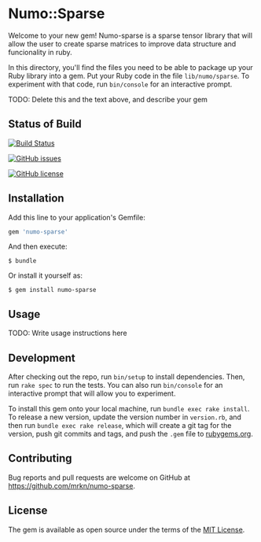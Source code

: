 # Numo::Sparse

Welcome to your new gem!
Numo-sparse is a sparse tensor library that will allow the user to create sparse matrices to improve data structure and funcionality in ruby.

In this directory, you'll find the files you need to be able to package up your Ruby library into a gem. Put your Ruby code in the file `lib/numo/sparse`. To experiment with that code, run `bin/console` for an interactive prompt.

TODO: Delete this and the text above, and describe your gem

## Status of Build

[![Build Status](https://travis-ci.org/mrkn/numo-sparse.svg?branch=master)](https://travis-ci.org/mrkn/numo-sparse)

[![GitHub issues](https://img.shields.io/github/issues/mrkn/numo-sparse.svg)](https://github.com/mrkn/numo-sparse/issues)

[![GitHub license](https://img.shields.io/github/license/mrkn/numo-sparse.svg)](https://github.com/mrkn/numo-sparse/blob/master/LICENSE.txt)

## Installation

Add this line to your application's Gemfile:

```ruby
gem 'numo-sparse'
```

And then execute:

    $ bundle

Or install it yourself as:

    $ gem install numo-sparse

## Usage

TODO: Write usage instructions here

## Development

After checking out the repo, run `bin/setup` to install dependencies. Then, run `rake spec` to run the tests. You can also run `bin/console` for an interactive prompt that will allow you to experiment.

To install this gem onto your local machine, run `bundle exec rake install`. To release a new version, update the version number in `version.rb`, and then run `bundle exec rake release`, which will create a git tag for the version, push git commits and tags, and push the `.gem` file to [rubygems.org](https://rubygems.org).

## Contributing

Bug reports and pull requests are welcome on GitHub at https://github.com/mrkn/numo-sparse.

## License

The gem is available as open source under the terms of the [MIT License](https://opensource.org/licenses/MIT).
